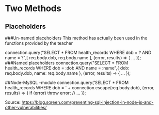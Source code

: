 # Two Methods
## Placeholders
###Un-named placeholders
This method has actually been used in the functions provided by the teacher

connection.query("SELECT * FROM health_records WHERE dob = ? AND name = ?",[
  req.body.dob,
  req.body.name
], (error, results) => {
  ...
});
###Named placeholders
connection.query("SELECT * FROM health_records WHERE dob = :dob AND name = :name",{
  dob: req.body.dob,
  name: req.body.name
}, (error, results) => {
  ...
});

##Node-MySQL -module
connection.query('SELECT * FROM health_records WHERE dob = ' + connection.escape(req.body.dob), (error, results) => {
  if (error) throw error;
  // ...
});

Source:
https://blog.sqreen.com/preventing-sql-injection-in-node-js-and-other-vulnerabilities/
